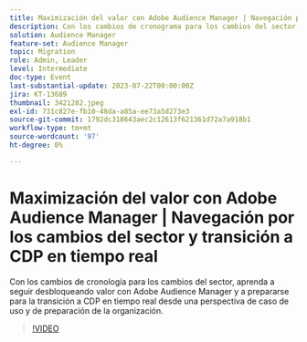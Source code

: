 ```yaml
---
title: Maximización del valor con Adobe Audience Manager | Navegación por los cambios del sector y transición a CDP en tiempo real
description: Con los cambios de cronograma para los cambios del sector, aprenda cómo puede seguir desbloqueando valor con Adobe Audience Manager y preparándose para la transición a RTCDP desde una perspectiva de caso de uso y de preparación organizativa.
solution: Audience Manager
feature-set: Audience Manager
topic: Migration
role: Admin, Leader
level: Intermediate
doc-type: Event
last-substantial-update: 2023-07-22T00:00:00Z
jira: KT-13689
thumbnail: 3421282.jpeg
exl-id: 731c827e-fb10-48da-a85a-ee73a5d273e3
source-git-commit: 1792dc318643aec2c12613f621361d72a7a918b1
workflow-type: tm+mt
source-wordcount: '97'
ht-degree: 0%

---
```


# Maximización del valor con Adobe Audience Manager | Navegación por los cambios del sector y transición a CDP en tiempo real

Con los cambios de cronología para los cambios del sector, aprenda a seguir desbloqueando valor con Adobe Audience Manager y a prepararse para la transición a CDP en tiempo real desde una perspectiva de caso de uso y de preparación de la organización.

>[!VIDEO](https://video.tv.adobe.com/v/3421282/?learn=on)
